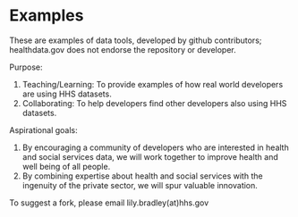 Examples
========

These are examples of data tools, developed by github contributors; healthdata.gov does not endorse the repository or developer.

Purpose: 

1. Teaching/Learning: To provide examples of how real world developers are using HHS datasets. 
2. Collaborating: To help developers find other developers also using HHS datasets. 

Aspirational goals: 

1. By encouraging a community of developers who are interested in health and social services data, we will work together to improve health and well being of all people. 
2. By combining expertise about health and social services with the ingenuity of the private sector, we will spur valuable innovation. 

To suggest a fork, please email lily.bradley(at)hhs.gov
